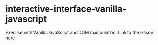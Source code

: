 # interactive-interface-vanilla-javascript

Exercise with Vanilla JavaScript and DOM manipulation.
Link to the lesson [here](https://www.youtube.com/watch?v=i37KVt_IcXw&list=PLillGF-RfqbYE6Ik_EuXA2iZFcE082B3s&index=6)
